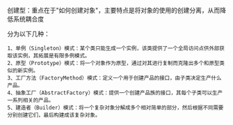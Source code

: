 创建型：重点在于"如何创建对象"，主要特点是将对象的使用的创建分离，从而降低系统耦合度

分为以下几种：

    1、单例（Singleton）模式：某个类只能生成一个实例，该类提供了一个全局访问点供外部获取该实例，其拓展是有限多例模式。
    2、原型（Prototype）模式：将一个对象作为原型，通过对其进行复制而克隆出多个和原型类似的新实例。
    3、工厂方法（FactoryMethod）模式：定义一个用于创建产品的接口，由子类决定生产什么产品。
    4、抽象工厂（AbstractFactory）模式：提供一个创建产品族的接口，其每个子类可以生产一系列相关的产品。
    5、建造者（Builder）模式：将一个复杂对象分解成多个相对简单的部分，然后根据不同需要分别创建它们，最后构建成该复杂对象。